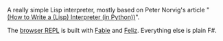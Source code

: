 A really simple Lisp interpreter, mostly based on Peter Norvig's article "[(How to Write a (Lisp) Interpreter (in Python))](http://norvig.com/lispy.html)".

The [browser REPL](https://ollituohenmaa.github.io/fs-lisp/) is built with [Fable](https://github.com/fable-compiler/Fable) and [Feliz](https://github.com/Zaid-Ajaj/Feliz). Everything else is plain F#.